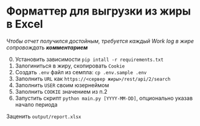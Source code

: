 # Форматтер для выгрузки из жиры в Excel

*Чтобы отчет получился достойным, требуется каждый Work log в жире сопровождать **комментарием***

0. Установить зависимости `pip intall -r requirements.txt`
1. Залогиниться в жиру, скопировать `Cookie`
2. Создать `.env` файл из семпла: `cp .env.sample .env`
3. Заполнить `URL` как `https://<сервер жиры>/rest/api/2/search`
4. Заполнить `USER` своим юзернеймом
5. Заполнить `COOKIE` значением из п.2
6. Запустить скрипт `python main.py [YYYY-MM-DD]`, опционально указав начало периода

Заценить `output/report.xlsx`
